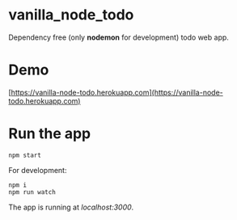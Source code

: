 # vanilla_node_todo

Dependency free (only **nodemon** for development) todo web app.

# Demo

[https://vanilla-node-todo.herokuapp.com](https://vanilla-node-todo.herokuapp.com)

# Run the app

`npm start`

For development:

```
npm i
npm run watch
```

The app is running at _localhost:3000_.
